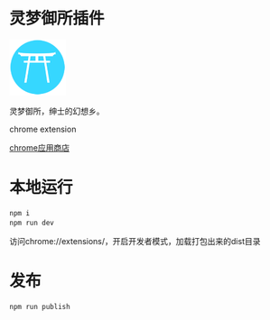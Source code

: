 # 灵梦御所插件

<img src="./src/logo.png" width="100" height="100">

灵梦御所，绅士的幻想乡。

chrome extension

[chrome应用商店](https://chrome.google.com/webstore/detail/%E8%80%81%E5%8F%B8%E6%9C%BA%E7%9A%84%E5%B7%A5%E5%85%B7%E7%AE%B1/fpiljkfgljdkhlgogfbanafflmibdloc)

# 本地运行
```bash
npm i 
npm run dev
```
访问chrome://extensions/，开启开发者模式，加载打包出来的dist目录

# 发布
```bash
npm run publish
```